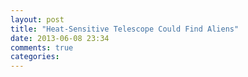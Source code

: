 ```yaml
---
layout: post
title: "Heat-Sensitive Telescope Could Find Aliens"
date: 2013-06-08 23:34
comments: true
categories: 
---
```

